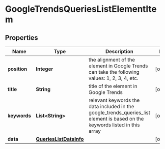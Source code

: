 

# GoogleTrendsQueriesListElementItem


## Properties

| Name | Type | Description | Notes |
|------------ | ------------- | ------------- | -------------|
|**position** | **Integer** | the alignment of the element in Google Trends can take the following values: 1, 2, 3, 4, etc. |  [optional] |
|**title** | **String** | title of the element in Google Trends |  [optional] |
|**keywords** | **List&lt;String&gt;** | relevant keywords the data included in the google_trends_queries_list element is based on the keywords listed in this array |  [optional] |
|**data** | [**QueriesListDataInfo**](QueriesListDataInfo.md) |  |  [optional] |



